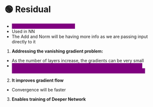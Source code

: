 # 🟢 Residual

* <mark style="color:purple;background-color:purple;">**Also called as skip connection**</mark>
* Used in NN
* The Add and Norm will be having more info as we are passing input directly to it

1. **Addressing the vanishing gradient problem:**

* As the number of layers increase, the gradients can be very small
* <mark style="color:purple;background-color:purple;">**Residual connections create a short paths for gradients to flow directly through the network, gradient remains sufficiently large**</mark>

2. **It improves gradient flow**

* Convergence will be faster

3. **Enables training of Deeper Network**

